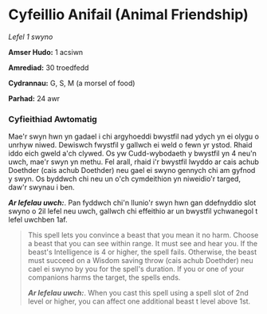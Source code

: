 # Cyfeillio Anifail (Animal Friendship)

*Lefel 1 swyno*

**Amser Hudo:** 1 acsiwn

**Amrediad:** 30 troedfedd

**Cydrannau:** G, S, M (a morsel of food)

**Parhad:** 24 awr

### Cyfieithiad Awtomatig

Mae'r swyn hwn yn gadael i chi argyhoeddi bwystfil nad ydych yn ei olygu o unrhyw niwed. Dewiswch fwystfil y gallwch ei weld o fewn yr ystod. Rhaid iddo eich gweld a'ch clywed. Os yw Cudd-wybodaeth y bwystfil yn 4 neu'n uwch, mae'r swyn yn methu. Fel arall, rhaid i'r bwystfil lwyddo ar cais achub Doethder (cais achub Doethder) neu gael ei swyno gennych chi am gyfnod y swyn. Os byddwch chi neu un o'ch cymdeithion yn niweidio'r targed, daw'r swynau i ben.

***Ar lefelau uwch:***. Pan fyddwch chi'n llunio'r swyn hwn gan ddefnyddio slot swyno o 2il lefel neu uwch, gallwch chi effeithio ar un bwystfil ychwanegol t lefel uwchben 1af.

>  This spell lets you convince a beast that you mean it no harm. Choose a beast that you can see within range. It must see and hear you. If the beast's Intelligence is 4 or higher, the spell fails. Otherwise, the beast must succeed on a Wisdom saving throw (cais achub Doethder) neu cael ei swyno by you for the spell's duration. If you or one of your companions harms the target, the spells ends.
>  
>  ***Ar lefelau uwch:***. When you cast this spell using a spell slot of 2nd level or higher, you can affect one additional beast t level above 1st.